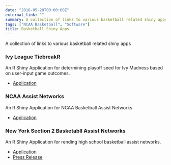 ```yaml
---
date: "2018-05-20T00:00:00Z"
external_link: ""
summary: A collection of links to various basketball related shiny apps.
tags: ["NCAA Basketball", "Software"]
title: Basketball Shiny Apps
---
```


A collection of links to various basketball related shiny apps

### Ivy League TiebreakR
An R Shiny Application for determining playoff seed for Ivy Madness based on user-input game outcomes.

* [Application](https://lbenz730.shinyapps.io/ivy_tiebreaks/)

### NCAA Assist Networks
An R Shiny Application for NCAA Basketball Assist Networks

* [Application](https://lbenz730.shinyapps.io/assist_networks/)

### New York Section 2 Basketabll Assist Networks
An R Shiny Application for rending high school basketball assist networks.

* [Application](https://lbenz730.shinyapps.io/section_2_basketball_networks/)
* [Press Release](http://blogs.section2basketball.com/fromthestands/2018/07/31/new-assist-network-feature-to-analyze-section-2-teams-players/)